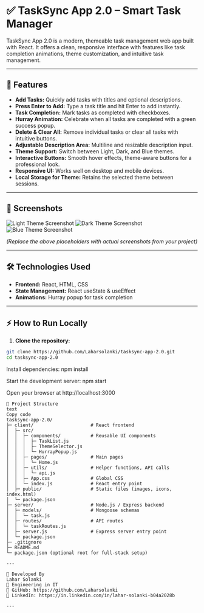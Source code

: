 # ✅ TaskSync App 2.0 – Smart Task Manager

TaskSync App 2.0 is a modern, themeable task management web app built with React. It offers a clean, responsive interface with features like task completion animations, theme customization, and intuitive task management.

---

## 🚀 Features

- **Add Tasks:** Quickly add tasks with titles and optional descriptions.
- **Press Enter to Add:** Type a task title and hit Enter to add instantly.
- **Task Completion:** Mark tasks as completed with checkboxes.
- **Hurray Animation:** Celebrate when all tasks are completed with a green success popup.
- **Delete & Clear All:** Remove individual tasks or clear all tasks with intuitive buttons.
- **Adjustable Description Area:** Multiline and resizable description input.
- **Theme Support:** Switch between Light, Dark, and Blue themes.
- **Interactive Buttons:** Smooth hover effects, theme-aware buttons for a professional look.
- **Responsive UI:** Works well on desktop and mobile devices.
- **Local Storage for Theme:** Retains the selected theme between sessions.

---

## 🎨 Screenshots

![Light Theme Screenshot](./screenshots/light.png)
![Dark Theme Screenshot](./screenshots/dark.png)
![Blue Theme Screenshot](./screenshots/blue.png)

*(Replace the above placeholders with actual screenshots from your project)*

---

## 🛠️ Technologies Used

- **Frontend:** React, HTML, CSS
- **State Management:** React useState & useEffect
- **Animations:** Hurray popup for task completion

---

## ⚡ How to Run Locally

1. **Clone the repository:**

```bash
git clone https://github.com/Laharsolanki/tasksync-app-2.0.git
cd tasksync-app-2.0

```

Install dependencies:
npm install

Start the development server:
npm start

Open your browser at http://localhost:3000


```
📁 Project Structure
text
Copy code
tasksync-app-2.0/
├─ client/                     # React frontend
│  ├─ src/
│  │  ├─ components/           # Reusable UI components
│  │  │  ├─ TaskList.js
│  │  │  ├─ ThemeSelector.js
│  │  │  └─ HurrayPopup.js
│  │  ├─ pages/                # Main pages
│  │  │  └─ Home.js
│  │  ├─ utils/                # Helper functions, API calls
│  │  │  └─ api.js
│  │  ├─ App.css               # Global CSS
│  │  └─ index.js              # React entry point
│  ├─ public/                  # Static files (images, icons, index.html)
│  └─ package.json
├─ server/                     # Node.js / Express backend
│  ├─ models/                  # Mongoose schemas
│  │  └─ task.js
│  ├─ routes/                  # API routes
│  │  └─ taskRoutes.js
│  ├─ server.js                # Express server entry point
│  └─ package.json
├─ .gitignore
├─ README.md
└─ package.json (optional root for full-stack setup)

---

👤 Developed By
Lahar Solanki
💼 Engineering in IT
🔗 GitHub: https://github.com/Laharsolanki
🔗 LinkedIn: https://in.linkedin.com/in/lahar-solanki-b04a2028b

---
```